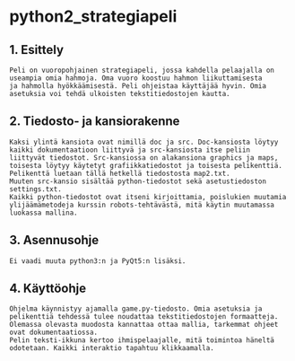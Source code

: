 # python2_strategiapeli

## 1. Esittely
    Peli on vuoropohjainen strategiapeli, jossa kahdella pelaajalla on useampia omia hahmoja. Oma vuoro koostuu hahmon liikuttamisesta
    ja hahmolla hyökkäämisestä. Peli ohjeistaa käyttäjää hyvin. Omia asetuksia voi tehdä ulkoisten tekstitiedostojen kautta.
    
## 2. Tiedosto- ja kansiorakenne
    Kaksi ylintä kansiota ovat nimillä doc ja src. Doc-kansiosta löytyy kaikki dokumentaatioon liittyvä ja src-kansiosta itse peliin
    liittyvät tiedostot. Src-kansiossa on alakansiona graphics ja maps, toisesta löytyy käytetyt grafiikkatiedostot ja toisesta pelikenttiä.
    Pelikenttä luetaan tällä hetkellä tiedostosta map2.txt.
    Muuten src-kansio sisältää python-tiedostot sekä asetustiedoston settings.txt.
    Kaikki python-tiedostot ovat itseni kirjoittamia, poislukien muutamia ylijäämämetodeja kurssin robots-tehtävästä, mitä käytin muutamassa luokassa mallina.
      
## 3. Asennusohje
    Ei vaadi muuta python3:n ja PyQt5:n lisäksi.
    
## 4. Käyttöohje
    Ohjelma käynnistyy ajamalla game.py-tiedosto. Omia asetuksia ja pelikenttiä tehdessä tulee noudattaa tekstitiedostojen formaatteja.
    Olemassa olevasta muodosta kannattaa ottaa mallia, tarkemmat ohjeet ovat dokumentaatiossa.
    Pelin teksti-ikkuna kertoo ihmispelaajalle, mitä toimintoa häneltä odotetaan. Kaikki interaktio tapahtuu klikkaamalla.
